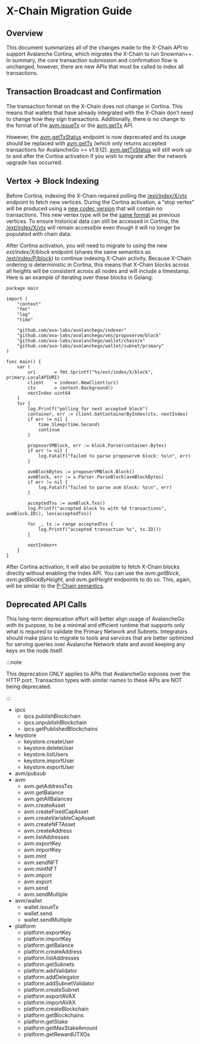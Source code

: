 # X-Chain Migration Guide

## Overview

This document summarizes all of the changes made to the X-Chain API to support
Avalanche Cortina, which migrates the X-Chain to run Snowman++. In summary, the
core transaction submission and confirmation flow is unchanged, however, there
are new APIs that must be called to index all transactions.

## Transaction Broadcast and Confirmation

The transaction format on the X-Chain does not change in Cortina. This means that wallets that
have already integrated with the X-Chain don’t need to change how they sign transactions.
Additionally, there is no change to the format of the [avm.issueTx](apis/x-chain.md#avmissuetx) 
or the [avm.getTx](apis/x-chain.md#avmgettx) API.

However, the [avm.getTxStatus](apis/x-chain.md#avmgettxstatus) endpoint is now
deprecated and its usage should be replaced with
[avm.getTx](apis/x-chain.md#avmgettx) (which only returns accepted transactions
for AvalancheGo >= v1.9.12). [avm.getTxStatus](apis/x-chain.md#avmgettxstatus)
will still work up to and after the Cortina activation if you wish to migrate
after the network upgrade has occurred.

## Vertex -> Block Indexing

Before Cortina, indexing the X-Chain required polling the
[/ext/index/X/vtx](apis/index-api.md#x-chain-vertices) endpoint to fetch new
vertices. During the Cortina activation, a “stop vertex” will be produced using
a [new codec
version](https://github.com/ava-labs/avalanchego/blob/c27721a8da1397b218ce9e9ec69839b8a30f9860/snow/engine/avalanche/vertex/codec.go#L17-L18)
that will contain no transactions. This new vertex type will be the [same
format](https://github.com/ava-labs/avalanchego/blob/c27721a8da1397b218ce9e9ec69839b8a30f9860/snow/engine/avalanche/vertex/stateless_vertex.go#L95-L102)
as previous vertices. To ensure historical data can still be accessed in
Cortina, the [/ext/index/X/vtx](apis/index-api.md#x-chain-vertices) will remain
accessible even though it will no longer be populated with chain data.

After Cortina activation, you will need to migrate to using the new
*ext/index/X/block* endpoint (shares the same semantics as
[/ext/index/P/block](apis/index-api.md#p-chain-blocks)) to continue indexing
X-Chain activity. Because X-Chain ordering is deterministic in Cortina, this
means that X-Chain blocks across all heights will be consistent across all nodes
and will include a timestamp. Here is an example of iterating over these blocks
in Golang:

```golang
package main

import (
	"context"
	"fmt"
	"log"
	"time"

	"github.com/ava-labs/avalanchego/indexer"
	"github.com/ava-labs/avalanchego/vms/proposervm/block"
	"github.com/ava-labs/avalanchego/wallet/chain/x"
	"github.com/ava-labs/avalanchego/wallet/subnet/primary"
)

func main() {
	var (
		uri       = fmt.Sprintf("%s/ext/index/X/block", primary.LocalAPIURI)
		client    = indexer.NewClient(uri)
		ctx       = context.Background()
		nextIndex uint64
	)
	for {
		log.Printf("polling for next accepted block")
		container, err := client.GetContainerByIndex(ctx, nextIndex)
		if err != nil {
			time.Sleep(time.Second)
			continue
		}

		proposerVMBlock, err := block.Parse(container.Bytes)
		if err != nil {
			log.Fatalf("failed to parse proposervm block: %s\n", err)
		}

		avmBlockBytes := proposerVMBlock.Block()
		avmBlock, err := x.Parser.ParseBlock(avmBlockBytes)
		if err != nil {
			log.Fatalf("failed to parse avm block: %s\n", err)
		}

		acceptedTxs := avmBlock.Txs()
		log.Printf("accepted block %s with %d transactions", avmBlock.ID(), len(acceptedTxs))

		for _, tx := range acceptedTxs {
			log.Printf("accepted transaction %s", tx.ID())
		}

		nextIndex++
	}
}
```

After Cortina activation, it will also be possible to fetch X-Chain blocks
directly without enabling the Index API. You can use the *avm.getBlock*,
*avm.getBlockByHeight*, and *avm.getHeight* endpoints to do so. This, again,
will be similar to the [P-Chain semantics](apis/p-chain.md#platformgetblock).

## Deprecated API Calls

This long-term deprecation effort will better align usage of AvalancheGo with its purpose, to be a
minimal and efficient runtime that supports only what is required to validate the Primary Network
and Subnets. Integrators should make plans to migrate to tools and services that are better
optimized for serving queries over Avalanche Network state and avoid keeping any keys on the node
itself.


:::note

This deprecation ONLY applies to APIs that AvalancheGo exposes over the HTTP port.
Transaction types with similar names to these APIs are NOT being deprecated.

:::

<!-- vale off -->
* ipcs
  * ipcs.publishBlockchain
  * ipcs.unpublishBlockchain
  * ipcs.getPublishedBlockchains
* keystore
  * keystore.createUser
  * keystore.deleteUser
  * keystore.listUsers
  * keystore.importUser
  * keystore.exportUser
* avm/pubsub
* avm
  * avm.getAddressTxs
  * avm.getBalance
  * avm.getAllBalances
  * avm.createAsset
  * avm.createFixedCapAsset
  * avm.createVariableCapAsset
  * avm.createNFTAsset
  * avm.createAddress
  * avm.listAddresses
  * avm.exportKey
  * avm.importKey
  * avm.mint
  * avm.sendNFT
  * avm.mintNFT
  * avm.import
  * avm.export
  * avm.send
  * avm.sendMultiple
* avm/wallet
  * wallet.issueTx
  * wallet.send
  * wallet.sendMultiple
* platform
  * platform.exportKey
  * platform.importKey
  * platform.getBalance
  * platform.createAddress
  * platform.listAddresses
  * platform.getSubnets
  * platform.addValidator
  * platform.addDelegator
  * platform.addSubnetValidator
  * platform.createSubnet
  * platform.exportAVAX
  * platform.importAVAX
  * platform.createBlockchain
  * platform.getBlockchains
  * platform.getStake
  * platform.getMaxStakeAmount
  * platform.getRewardUTXOs
<!-- vale on -->